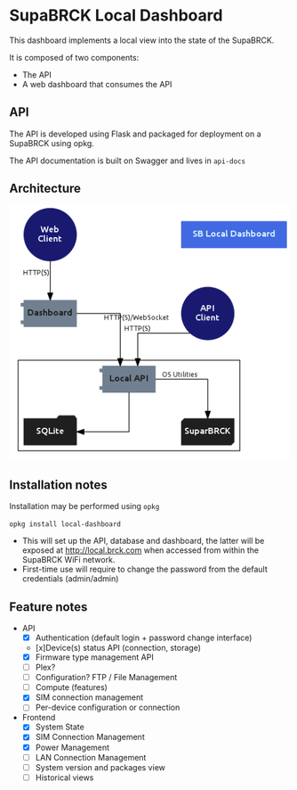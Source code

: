 # SupaBRCK Local Dashboard

This dashboard implements a local view into the state of the SupaBRCK.

It is composed of two components:

- The API
- A web dashboard that consumes the API


## API

The API is developed using Flask and packaged for deployment on a SupaBRCK
using opkg.

The API documentation is built on Swagger and lives in `api-docs`

## Architecture

![Architecture](media/stack.png)

## Installation notes

Installation may be performed using `opkg`

`opkg install local-dashboard`

- This will set up the API, database and dashboard, the latter will be exposed at http://local.brck.com when accessed from within the SupaBRCK WiFi network.
- First-time use will require to change the password from the default credentials (admin/admin)


## Feature notes

- API 
    - [x] Authentication (default login + password change interface)
    - [x]Device(s) status API (connection, storage)
    - [x] Firmware type management API
    - [ ] Plex?
    - [ ] Configuration? FTP / File Management
    - [ ] Compute (features)
    - [x] SIM connection management
    - [ ] Per-device configuration or connection
- Frontend
    - [x] System State
    - [x] SIM Connection Management
    - [x] Power Management
    - [ ] LAN Connection Management
    - [ ] System version and packages view
    - [ ] Historical views